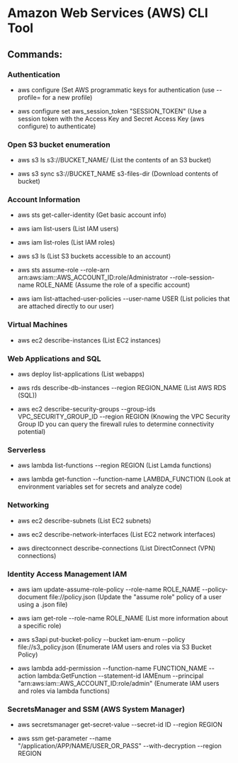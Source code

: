# Amazon Web Services (AWS) CLI Tool 

## Commands:

### Authentication

 - aws configure (Set AWS programmatic keys for authentication (use --profile= for a new profile)

 - aws configure set aws_session_token "SESSION_TOKEN" (Use a session token with the Access Key and Secret Access Key (aws configure) to authenticate)

### Open S3 bucket enumeration

 - aws s3 ls s3://BUCKET_NAME/ (List the contents of an S3 bucket)

 - aws s3 sync s3://BUCKET_NAME s3-files-dir (Download contents of bucket)

### Account Information

 - aws sts get-caller-identity (Get basic account info)

 - aws iam list-users (List IAM users)

 - aws iam list-roles (List IAM roles)

 - aws s3 ls (List S3 buckets accessible to an account)

 - aws sts assume-role --role-arn arn:aws:iam::AWS_ACCOUNT_ID:role/Administrator --role-session-name ROLE_NAME (Assume the role of a specific account)

 - aws iam list-attached-user-policies --user-name USER (List policies that are attached directly to our user)

### Virtual Machines

 - aws ec2 describe-instances (List EC2 instances)

### Web Applications and SQL

 - aws deploy list-applications (List webapps)

 - aws rds describe-db-instances --region REGION_NAME (List AWS RDS (SQL))

 - aws ec2 describe-security-groups --group-ids VPC_SECURITY_GROUP_ID --region REGION (Knowing the VPC Security Group ID you can query the firewall rules to determine connectivity potential)

### Serverless

 - aws lambda list-functions --region REGION (List Lamda functions)

 - aws lambda get-function --function-name LAMBDA_FUNCTION (Look at environment variables set for secrets and analyze code)

### Networking

 - aws ec2 describe-subnets (List EC2 subnets)

 - aws ec2 describe-network-interfaces (List EC2 network interfaces)

 - aws directconnect describe-connections (List DirectConnect (VPN) connections)

### Identity Access Management IAM

 - aws iam update-assume-role-policy --role-name ROLE_NAME --policy-document file://policy.json (Update the "assume role" policy of a user using a .json file)

 - aws iam get-role --role-name ROLE_NAME (List more information about a specific role)

 - aws s3api put-bucket-policy --bucket iam-enum --policy file://s3_policy.json (Enumerate IAM users and roles via S3 Bucket Policy)

 - aws lambda add-permission --function-name FUNCTION_NAME --action lambda:GetFunction --statement-id IAMEnum --principal "arn:aws:iam::AWS_ACCOUNT_ID:role/admin" (Enumerate IAM users and roles via lambda functions)

### SecretsManager and SSM (AWS System Manager)

 - aws secretsmanager get-secret-value --secret-id ID --region REGION

 - aws ssm get-parameter --name "/application/APP/NAME/USER_OR_PASS" --with-decryption --region REGION 


